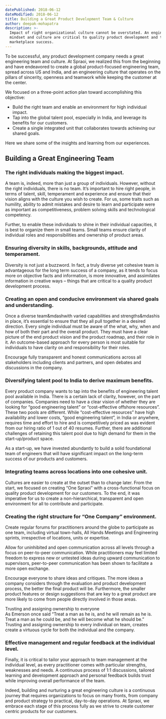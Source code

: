```yaml
---
datePublished: 2018-06-12
dateModified: 2018-06-12
title: Building a Great Product Development Team & Culture
author: deepak-mohapatra
description: >-
  Impact of right organizational culture cannot be overstated. An engineering
  mindset and culture are critical to quality product development and to
  marketplace success.
---
```


To be successful, any product development company needs a great engineering team
and culture. At Spraoi, we realized this from the beginning and have endeavored
to create a global product-focused engineering team, spread across US and India,
and an engineering culture that operates on the pillars of sincerity, openness
and teamwork while keeping the customer at the center.

We focused on a three-point action plan toward accomplishing this objective:

- Build the right team and enable an environment for high individual impact.
- Tap into the global talent pool, especially in India, and leverage its
  benefits for our customers.
- Create a single integrated unit that collaborates towards achieving our shared
  goals.

Here we share some of the insights and learning from our experiences.

## Building a Great Engineering Team

### The right individuals making the biggest impact.

A team is, indeed, more than just a group of individuals. However, without the
right individuals, there is no team. It’s important to hire right people, in
terms of talent, skill, temperament and experience and ensure that their vision
aligns with the culture you wish to create. For us, some traits such as
humility, ability to admit mistakes and desire to learn and participate were as
important as competitiveness, problem solving skills and technological
competency.

Further, to enable these individuals to shine in their individual capacities, it
is best to organize them in small teams. Small teams ensure clarity of
individual roles and responsibilities and ownership of product areas.

### Ensuring diversity in skills, backgrounds, attitude and temperament.

Diversity is not just a buzzword. In fact, a truly diverse yet cohesive team is
advantageous for the long term success of a company, as it tends to focus more
on objective facts and information, is more innovative, and assimilates
information in creative ways – things that are critical to a quality product
development process.

### Creating an open and conducive environment via shared goals and understanding.

Once a diverse team&mdashwith varied capabilities and strengths&mdashis in
place, it’s essential to ensure that they all pull together in a desired
direction. Every single individual must be aware of the what, why, when and how
of both their part and the overall product. They must have a clear picture of
the end product vision and the product roadmap, and their role in it. An
outcome-based approach for every person is most suitable for individuals to have
clarity on and responsibility for their roles.

Encourage fully transparent and honest communications across all stakeholders
including clients and partners, and open debates and discussions in the company.

### Diversifying talent pool to India to derive maximum benefits.

Every product company wants to tap into the benefits of engineering talent pool
available in India. There is a certain lack of clarity, however, on the part of
companies. Companies need to have a clear vision of whether they are looking for
“good engineering talent” or “cost-effective offshore resources”. These two
pools are different. While “cost-effective resources” have high availability and
lower costs, “good engineering talent”, in India or anywhere, requires time and
effort to hire and is competitively priced as was evident from our hiring ratio
of 1 out of 40 resumes. Further, there are additional challenges of retaining
this talent pool due to high demand for them in the start-up/product space.

As a start-up, we have invested abundantly to build a solid foundational team of
engineers that will have significant impact on the long-term success of our
products and customers.

### Integrating teams across locations into one cohesive unit.

Cultures are easier to create at the outset than to change later. From the
start, we focused on creating “One Spraoi” with a cross-functional focus on
quality product development for our customers. To the end, it was imperative for
us to create a non-hierarchical, transparent and open environment for all to
contribute and participate.

### Creating the right structure for “One Company” environment.

Create regular forums for practitioners around the globe to participate as one
team, including virtual town-halls, All Hands Meetings and Engineering sprints,
irrespective of locations, units or expertise.

Allow for uninhibited and open communication across all levels through a focus
on peer-to-peer communication. While practitioners may feel limited freedom to
express new or untested ideas during upward communication to supervisors,
peer-to-peer communication has been shown to facilitate a more open exchange.

Encourage everyone to share ideas and critiques. The more ideas a company
considers through the evaluation and product development process, the better the
final product will be. Furthermore, the smaller product features or design
suggestions that are key to a great product are more likely to come from people
directly involved in those areas.

<span class="underline">Trusting and assigning ownership to everyone</span>
<br />As Emerson once said “Treat a man as he is, and he will remain as he is.
Treat a man as he could be, and he will become what he should be.” Trusting and
assigning ownership to every individual on team, creates create a virtuous cycle
for both the individual and the company.

### Effective management and regular feedback at the individual level.

Finally, it is critical to tailor your approach to team management at the
individual level, as every practitioner comes with particular strengths,
weaknesses and needs. A continuous process of 1:1 discussions, tailored learning
and development approach and personal feedback builds trust while improving
overall performance of the team.

Indeed, building and nurturing a great engineering culture is a continuous
journey that requires organizations to focus on many fronts, from company and
product strategy to practical, day-to-day operations. At Spraoi, we embrace each
stage of this process fully as we strive to create customer centric products for
our customers.
